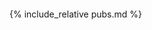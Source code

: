 ```yaml
---
title: Publications
layout: page
---
```


<style>
ol li{
  list-style-type: none;
}
code {
    display: none;
}
h3 {
    font-size: 1.75rem;
}
</style>


{% include_relative pubs.md %}